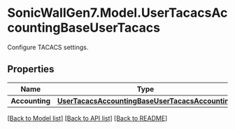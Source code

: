 # SonicWallGen7.Model.UserTacacsAccountingBaseUserTacacs
Configure TACACS settings.

## Properties

Name | Type | Description | Notes
------------ | ------------- | ------------- | -------------
**Accounting** | [**UserTacacsAccountingBaseUserTacacsAccounting**](UserTacacsAccountingBaseUserTacacsAccounting.md) |  | [optional] 

[[Back to Model list]](../README.md#documentation-for-models) [[Back to API list]](../README.md#documentation-for-api-endpoints) [[Back to README]](../README.md)

